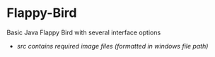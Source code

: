 # Flappy-Bird
Basic Java Flappy Bird with several interface options

* *src contains required image files (formatted in windows file path)*
